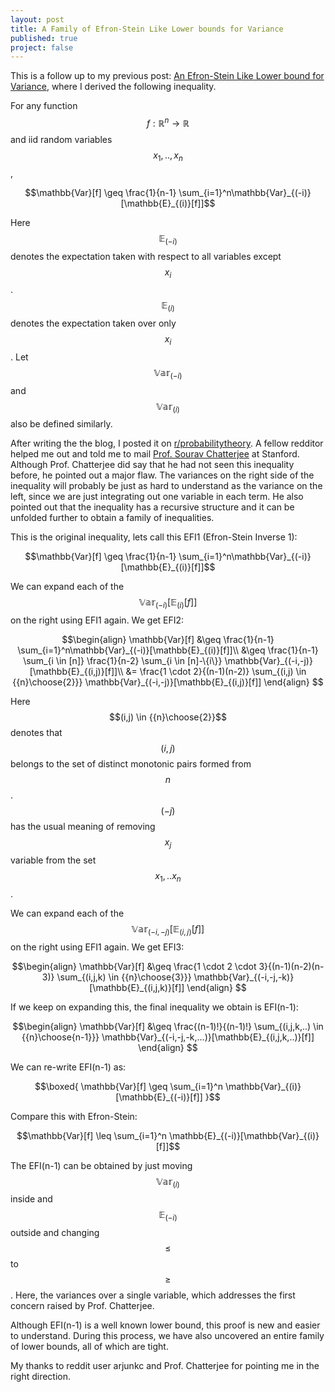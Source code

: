 ```yaml
---
layout: post
title: A Family of Efron-Stein Like Lower bounds for Variance
published: true
project: false
---
```

This is a follow up to my previous post: [An Efron-Stein Like Lower bound for Variance](https://sudeepraja.github.io/EfronStein/), where I derived the following inequality.

For any function $$f:\mathbb{R}^n\to\mathbb{R}$$ and iid random variables $$x_1,..,x_n$$, 

$$\mathbb{Var}[f] \geq \frac{1}{n-1}  \sum_{i=1}^n\mathbb{Var}_{(-i)}[\mathbb{E}_{(i)}[f]]$$

Here $$\mathbb{E}_{(-i)}$$ denotes the expectation taken with respect to all variables except $$x_i$$. $$\mathbb{E}_{(i)}$$ denotes the expectation taken over only $$x_i$$. Let $$\mathbb{Var}_{(-i)}$$ and $$\mathbb{Var}_{(i)}$$ also be defined similarly.

After writing the the blog, I posted it on [r/probabilitytheory](https://www.reddit.com/r/probabilitytheory/). A fellow redditor helped me out and told me to mail [Prof. Sourav Chatterjee](https://statweb.stanford.edu/~souravc/) at Stanford. Although Prof. Chatterjee did say that he had not seen this inequality before, he pointed out a major flaw. The variances on the right side of the inequality will probably be just as hard to understand as the variance on the left, since we are just integrating out one variable in each term. He also pointed out that the inequality has a recursive structure and it can be unfolded further to obtain a family of inequalities.

This is the original inequality, lets call this EFI1 (Efron-Stein Inverse 1):

$$\mathbb{Var}[f] \geq \frac{1}{n-1}  \sum_{i=1}^n\mathbb{Var}_{(-i)}[\mathbb{E}_{(i)}[f]]$$

We can expand each of the $$\mathbb{Var}_{(-i)}[\mathbb{E}_{(i)}[f]]$$  on the right using EFI1 again. We get EFI2:

$$\begin{align}
\mathbb{Var}[f] &\geq \frac{1}{n-1}  \sum_{i=1}^n\mathbb{Var}_{(-i)}[\mathbb{E}_{(i)}[f]]\\
&\geq \frac{1}{n-1}  \sum_{i \in [n]} \frac{1}{n-2} \sum_{i \in [n]-\{i\}} \mathbb{Var}_{(-i,-j)}[\mathbb{E}_{(i,j)}[f]]\\
&= \frac{1 \cdot 2}{(n-1)(n-2)} \sum_{(i,j) \in {{n}\choose{2}}} \mathbb{Var}_{(-i,-j)}[\mathbb{E}_{(i,j)}[f]]
\end{align}
$$

Here $$(i,j) \in {{n}\choose{2}}$$ denotes that $$(i,j)$$ belongs to the set of distinct monotonic pairs formed from $$n$$. $$(-j)$$ has the usual meaning of removing $$x_j$$ variable from the set $$x_1,..x_n$$.

We can expand each of the $$\mathbb{Var}_{(-i,-j)}[\mathbb{E}_{(i,j)}[f]]$$  on the right using EFI1 again. We get EFI3:

$$\begin{align}
\mathbb{Var}[f] &\geq \frac{1 \cdot 2 \cdot 3}{(n-1)(n-2)(n-3)} \sum_{(i,j,k) \in {{n}\choose{3}}} \mathbb{Var}_{(-i,-j,-k)}[\mathbb{E}_{(i,j,k)}[f]]
\end{align}
$$

If we keep on expanding this, the final inequality we obtain is EFI(n-1):

$$\begin{align}
\mathbb{Var}[f] &\geq \frac{(n-1)!}{(n-1)!} \sum_{(i,j,k,..) \in {{n}\choose{n-1}}} \mathbb{Var}_{(-i,-j,-k,...)}[\mathbb{E}_{(i,j,k,..)}[f]]
\end{align}
$$

We can re-write EFI(n-1) as:

$$\boxed{ \mathbb{Var}[f] \geq \sum_{i=1}^n \mathbb{Var}_{(i)}[\mathbb{E}_{(-i)}[f]] }$$

Compare this with Efron-Stein:

$$\mathbb{Var}[f] \leq \sum_{i=1}^n \mathbb{E}_{(-i)}[\mathbb{Var}_{(i)}[f]]$$

The EFI(n-1) can be obtained by just moving $$\mathbb{Var}_{(i)}$$ inside and $$\mathbb{E}_{(-i)}$$ outside and changing $$\leq$$ to $$\geq$$. Here, the variances over a single variable, which addresses the first concern raised by Prof. Chatterjee.

Although EFI(n-1) is a well known lower bound, this proof is new and easier to understand. During this process, we have also uncovered an entire family of lower bounds, all of which are tight. 

My thanks to reddit user arjunkc and Prof. Chatterjee for pointing me in the right direction.